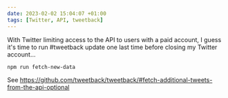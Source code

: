 ```yaml
---
date: 2023-02-02 15:04:07 +01:00
tags: [Twitter, API, tweetback]
---
```


With Twitter limiting access to the API to users with a paid account, I guess it's time to run #tweetback update one last time before closing my Twitter account…

`npm run fetch-new-data`

See https://github.com/tweetback/tweetback/#fetch-additional-tweets-from-the-api-optional